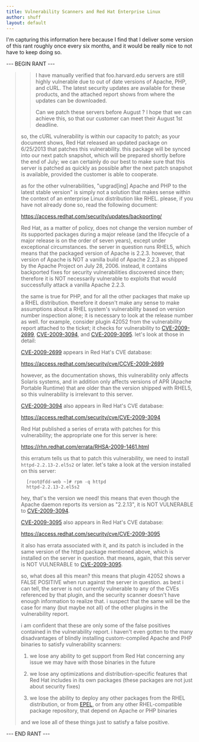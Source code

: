 ```yaml
---
title: Vulnerability Scanners and Red Hat Enterprise Linux
author: shuff
layout: default
---
```


I'm capturing this information here because I find that I deliver some version of this rant roughly once every six months, and it would be really nice to not have to keep doing so.

--- BEGIN RANT ---

> > I have manually verified that foo.harvard.edu servers are still
> > highly vulnerable due to out of date versions of Apache, PHP, and cURL.
> > The latest security updates are available for these products, and the
> > attached report shows from where the updates can be downloaded.
> >
> > Can we patch these servers before August ? I hope that we can achieve
> > this, so that our customer can meet their August 1st deadline.
> 
> so, the cURL vulnerability is within our capacity to patch; as your
> document shows, Red Hat released an updated package on 6/25/2013 that
> patches this vulnerability.  this package will be synced into our next
> patch snapshot, which will be prepared shortly before the end of July;
> we can certainly do our best to make sure that this server is patched as
> quickly as possible after the next patch snapshot is available, provided
> the customer is able to cooperate.
> 
> as for the other vulnerabilities, "upgrad[ing] Apache and PHP to the
> latest stable version" is simply not a solution that makes sense within
> the context of an enterprise Linux distribution like RHEL.  please, if
> you have not already done so, read the following document:
> 
> https://access.redhat.com/security/updates/backporting/
> 
> Red Hat, as a matter of policy, does not change the version number of
> its supported packages during a major release (and the lifecycle of a
> major release is on the order of seven years), except under exceptional
> circumstances.  the server in question runs RHEL5, which means that the
> packaged version of Apache is 2.2.3.  however, that version of Apache is
> NOT a vanilla build of Apache 2.2.3 as shipped by the Apache Project on
> July 28, 2006.  instead, it contains backported fixes for security
> vulnerabilities discovered since then; therefore it is NOT necessarily
> vulnerable to exploits that would successfully attack a vanilla Apache
> 2.2.3.
> 
> the same is true for PHP, and for all the other packages that make up a
> RHEL distribution.  therefore it doesn't make any sense to make
> assumptions about a RHEL system's vulnerability based on version number
> inspection alone; it is necessary to look at the release number as well.
> for example, consider plugin 42052 from the vulnerability report
> attached to the ticket; it checks for vulnerability to [CVE-2009-2699],
> [CVE-2009-3094], and [CVE-2009-3095].  let's look at those in detail:
> 
> [CVE-2009-2699] appears in Red Hat's CVE database:
> 
> https://access.redhat.com/security/cve/CCVE-2009-2699
> 
> however, as the documentation shows, this vulnerability only affects
> Solaris systems, and in addition only affects versions of APR (Apache
> Portable Runtime) that are older than the version shipped with RHEL5, so
> this vulnerability is irrelevant to this server.
> 
> [CVE-2009-3094] also appears in Red Hat's CVE database:
> 
> https://access.redhat.com/security/cve/CVE-2009-3094
> 
> Red Hat published a series of errata with patches for this
> vulnerability; the appropriate one for this server is here:
> 
> https://rhn.redhat.com/errata/RHSA-2009-1461.html
> 
> this erratum tells us that to patch this vulnerability, we need to install
> `httpd-2.2.13-2.el5s2` or later.  let's take a look at the version installed
> on this server:
> 
>       [root@fdd-web ~]# rpm -q httpd
>       httpd-2.2.13-2.el5s2
> 
> hey, that's the version we need!  this means that even though the Apache
> daemon reports its version as "2.2.13", it is NOT VULNERABLE to
> [CVE-2009-3094].
> 
> [CVE-2009-3095] also appears in Red Hat's CVE database:
> 
> https://access.redhat.com/security/cve/CVE-2009-3095
> 
> it also has errata associated with it, and its patch is included in the
> same version of the httpd package mentioned above, which is installed on
> the server in question.  that means, again, that this server is NOT
> VULNERABLE to [CVE-2009-3095].
> 
> so, what does all this mean?  this means that plugin 42052 shows a FALSE
> POSITIVE when run against the server in question.  as best i can tell,
> the server is not currently vulnerable to any of the CVEs referenced by
> that plugin, and the security scanner doesn't have enough information to
> realize that.  i suspect that the same will be the case for many (but
> maybe not all) of the other plugins in the vulnerability report.
> 
> i am confident that these are only some of the false positives contained in the
> vulnerability report.  i haven't even gotten to the many disadvantages of
> blindly installing custom-compiled Apache and PHP binaries to satisfy
> vulnerability scanners:
> 
> 1. we lose any ability to get support from Red Hat concerning any issue
> we may have with those binaries in the future
> 
> 2. we lose any optimizations and distribution-specific features that Red
> Hat includes in its own packages (these packages are not just about
> security fixes)
> 
> 3. we lose the ability to deploy any other packages from the RHEL
> distribution, or from [EPEL], or from any other RHEL-compatible package
> repository, that depend on Apache or PHP binaries
> 
> and we lose all of these things just to satisfy a false positive.

--- END RANT ---

[CVE-2009-2699]: https://access.redhat.com/security/cve/CVE-2009-2699 "CVE-2009-2699"
[CVE-2009-3094]: https://access.redhat.com/security/cve/CVE-2009-3094 "CVE-2009-3094"
[CVE-2009-3095]: https://access.redhat.com/security/cve/CVE-2009-3095 "CVE-2009-3095"
[EPEL]: https://fedoraproject.org/wiki/EPEL "EPEL"
